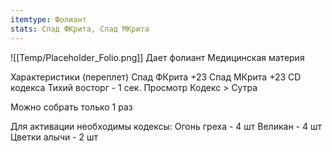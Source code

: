 ```yaml
---
itemtype: Фолиант
stats: Спад ФКрита, Спад МКрита
---
```

![[Temp/Placeholder_Folio.png]]
Дает фолиант Медицинская материя

Характеристики (переплет)
Спад ФКрита +23
Спад МКрита +23
CD кодекса Тихий восторг - 1 сек.
Просмотр Кодекс > Сутра

Можно собрать только 1 раз

Для активации необходимы кодексы: 
Огонь греха  - 4 шт
Великан  - 4 шт
Цветки алычи  - 2 шт

